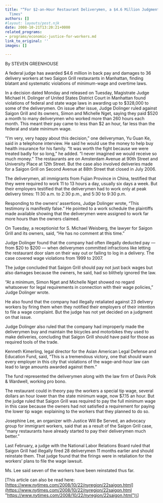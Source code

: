 ```yaml
---
title: "“For $2-an-Hour Restaurant Deliverymen, a $4.6 Million Judgment” – New York
  Times"
authors: []
#layout: layouts/post.njk
date: 2008-10-21T13:20:21+0000
related_programs:
- programs/economic-justice-for-workers.md
link_to_original: ''
images: []

---
```

By STEVEN GREENHOUSE

A federal judge has awarded $4.6 million in back pay and damages to 36 delivery workers at two Saigon Grill restaurants in Manhattan, finding blatant and systematic violations of minimum-wage and overtime laws.

In a decision dated Monday and released on Tuesday, Magistrate Judge Michael H. Dolinger of United States District Court in Manhattan found violations of federal and state wage laws in awarding up to $328,000 to some of the deliverymen. On issue after issue, Judge Dolinger ruled against Saigon Grill and its owners, Simon and Michelle Nget, saying they paid $520 a month to many deliverymen who worked more than 260 hours each month. This meant their pay came to less than $2 an hour, far less than the federal and state minimum wage.

“I’m very, very happy about this decision,” one deliveryman, Yu Guan Ke, said in a telephone interview. He said he would use the money to help buy health insurance for his family. “It was worth the fight because we were treated badly for so long,” he added. “I never imagined we would receive so much money.” The restaurants are on Amsterdam Avenue at 90th Street and University Place at 12th Street. But the case also involved deliveries made for a Saigon Grill on Second Avenue at 88th Street that closed in July 2006.

The deliverymen, all immigrants from Fujian Province in China, testified that they were required to work 11 to 13 hours a day, usually six days a week. But their employers testified that the deliverymen had to work only at peak delivery times: 11:30 a.m. to 2:30 p.m., and 5:30 to 9:30 p.m.

Responding to the owners’ assertions, Judge Dolinger wrote, “This testimony is manifestly false.” He pointed to a work schedule the plaintiffs made available showing that the deliverymen were assigned to work far more hours than the owners claimed.

On Tuesday, a receptionist for S. Michael Weisberg, the lawyer for Saigon Grill and its owners, said, “He has no comment at this time.”

Judge Dolinger found that the company had often illegally deducted pay — from $20 to $200 — when deliverymen committed infractions like letting the restaurant door slam on their way out or failing to log in a delivery. The case covered wage violations from 1999 to 2007.

The judge concluded that Saigon Grill should pay not just back wages but also damages because the owners, he said, had so blithely ignored the law.

“At a minimum, Simon Nget and Michelle Nget showed no regard whatsoever for legal requirements in connection with their wage policies,” Judge Dolinger wrote.

He also found that the company had illegally retaliated against 23 delivery workers by firing them when they notified their employers of their intention to file a wage complaint. But the judge has not yet decided on a judgment on that issue.

Judge Dolinger also ruled that the company had improperly made the deliverymen buy and maintain the bicycles and motorbikes they used to make deliveries, concluding that Saigon Grill should have paid for those as required tools of the trade.

Kenneth Kimerling, legal director for the Asian American Legal Defense and Education Fund, said, “This is a tremendous victory, one that should warn every employer in this city that violations of the wage-and-hour law can lead to large amounts awarded against them.”

The fund represented the deliverymen along with the law firm of Davis Polk & Wardwell, working pro bono.

The restaurant could in theory pay the workers a special tip wage, several dollars an hour lower than the state minimum wage, now $7.15 an hour. But the judge ruled that Saigon Grill was required to pay the full minimum wage in this case because the owners had not satisfied a requirement for paying the lower tip wage: explaining to the workers that they planned to do so.

Josephine Lee, an organizer with Justice Will Be Served, an advocacy group for immigrant workers, said that as a result of the Saigon Grill case, “many restaurants have already started to pay their deliverymen much better.”

Last February, a judge with the National Labor Relations Board ruled that Saigon Grill had illegally fired 28 deliverymen 11 months earlier and should reinstate them. That judge found that the firings were in retaliation for the workers’ plans to file the wage lawsuit.

Ms. Lee said seven of the workers have been reinstated thus far.

\[This article can also be read here: [https://www.nytimes.com/2008/10/22/nyregion/22saigon.html](https://www.nytimes.com/2008/10/22/nyregion/22saigon.html "https://www.nytimes.com/2008/10/22/nyregion/22saigon.html")\]